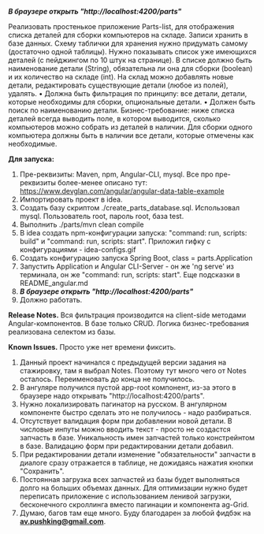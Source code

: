 **_В браузере открыть "http://localhost:4200/parts"_**

Реализовать простенькое приложение Parts-list, для отображения списка деталей для
сборки компьютеров на складе. Записи хранить в базе данных. Схему таблички для хранения
нужно придумать самому (достаточно одной таблицы).
Нужно показывать список уже имеющихся деталей (с пейджингом по 10 штук на
странице). В списке должно быть наименование детали (String), обязательна ли она для сборки
(boolean) и их количество на складе (int). На склад можно добавлять новые детали,
редактировать существующие детали (любое из полей), удалять.
• Должна быть фильтрация по принципу:
все детали, детали, которые необходимы для сборки, опциональные детали.
• Должен быть поиск по наименованию детали.
Бизнес-требование: ниже списка деталей всегда выводить поле, в котором выводится,
сколько компьютеров можно собрать из деталей в наличии. Для сборки одного компьютера
должны быть в наличии все детали, которые отмечены как необходимые.

**Для запуска:**
1. Пре-реквизиты: Maven, npm, Angular-CLI, mysql. Все про пре-реквизиты более-менее описано тут: https://www.devglan.com/angular/angular-data-table-example
2. Импортировать проект в idea.
3. Создать базу скриптом ./create_parts_database.sql. Использовал mysql. Пользователь root, пароль root, база test.
4. Выполнить ./parts/mvn clean compile
5. В idea создать npm-конфигурации запуска: "command: run, scripts: build" и "command: run, scripts: start". Приложил гифку с 
конфигурациями - idea-configs.gif
6. Создать конфигурацию запуска Spring Boot, class = parts.Application
7. Запустить Application и Angular CLI-Server - он же 'ng serve' из терминала, он же "command: run, scripts: start". Еще подсказки в README_angular.md
8. **_В браузере открыть "http://localhost:4200/parts"_**
9. Должно работать.

**Release Notes.**
Вся фильтрация производится на client-side методами Angular-компонентов. В базе только CRUD.
Логика бизнес-требования реализована селектом из базы.

**Known Issues.** Просто уже нет времени фиксить.
1. Данный проект начинался с предыдущей версии задания на стажировку, там я выбрал Notes. Поэтому тут много чего от Notes осталось.
Переименовать до конца не получилось.
2. В ангуляре получился пустой app-root компонент, из-за этого в браузере надо открывать "http://localhost:4200/parts".
3. Нужно локализировать пагинатор на русском. В ангулярном компоненте быстро сделать это не получилось - надо разбираться. 
4. Отсутствует валидация форм при добавлении новой детали. В числовые инпуты можно вводить текст - просто не создастся запчасть в базе.
Уникальность имен запчастей только констрейнтом в базе. Валидацию форм при редактировании детали добавил.
5. При редактировании детали изменение "обязательности" запчасти в диалоге сразу отражается в таблице, не дожидаясь нажатия 
кнопки "Сохранить".
6. Постоянная загрузка всех запчастей из базы будет выполняться долго на больших объемах данных. Для оптимизации нужно будет 
переписать приложение с использованием ленивой загрузки, бесконечного скроллинга вместо пагинации и компонента ag-Grid. 
7. Думаю, багов там еще много. Буду благодарен за любой фидбэк на **av.pushking@gmail.com**.  
